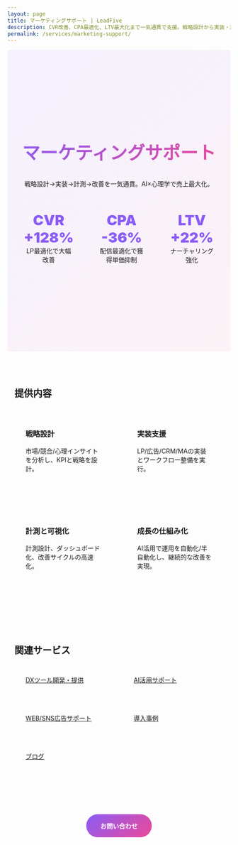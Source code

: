 ```yaml
---
layout: page
title: マーケティングサポート | LeadFive
description: CVR改善、CPA最適化、LTV最大化まで一気通貫で支援。戦略設計から実装・計測・改善まで伴走するマーケティングサポート。
permalink: /services/marketing-support/
---
```


<style>
.svc-hero { text-align:center; padding:6rem 0; background:linear-gradient(135deg, rgba(139,92,246,.08), rgba(236,72,153,.06)); }
.svc-hero h1 { font-size:2.5rem; background:linear-gradient(135deg,#8b5cf6,#ec4899); -webkit-background-clip:text; -webkit-text-fill-color:transparent; }
.metrics { display:grid; grid-template-columns:repeat(3,1fr); gap:1rem; margin:2rem auto; max-width:900px; }
.metric { background:rgba(255,255,255,.06); border:1px solid rgba(255,255,255,.12); border-radius:12px; padding:1.25rem; text-align:center; }
.metric .v { font-size:2rem; font-weight:900; color:#8b5cf6; }
.section { max-width:1000px; margin:0 auto; padding:3rem 1rem; }
.grid-2 { display:grid; grid-template-columns:1fr 1fr; gap:2rem; }
.card { background:rgba(255,255,255,.06); border:1px solid rgba(255,255,255,.12); border-radius:14px; padding:1.5rem; }
.cta { text-align:center; margin:3rem 0; }
.btn { display:inline-block; padding:1rem 2rem; border-radius:999px; text-decoration:none; font-weight:700; transition:.3s; }
.btn-primary { background:linear-gradient(135deg,#8b5cf6,#ec4899); color:#fff; }
.relsvc { display:grid; grid-template-columns:repeat(auto-fit,minmax(220px,1fr)); gap:1rem; }
@media(max-width:768px){ .metrics{grid-template-columns:1fr;}.grid-2{grid-template-columns:1fr;} }
</style>

<section class="svc-hero">
  <div class="section">
    <h1>マーケティングサポート</h1>
    <p>戦略設計→実装→計測→改善を一気通貫。AI×心理学で売上最大化。</p>
    <div class="metrics">
      <div class="metric"><div class="v">CVR +128%</div><div>LP最適化で大幅改善</div></div>
      <div class="metric"><div class="v">CPA -36%</div><div>配信最適化で獲得単価抑制</div></div>
      <div class="metric"><div class="v">LTV +22%</div><div>ナーチャリング強化</div></div>
    </div>
  </div>
</section>

<section class="section">
  <h2 class="section-title">提供内容</h2>
  <div class="grid-2">
    <div class="card"><h3>戦略設計</h3><p>市場/競合/心理インサイトを分析し、KPIと戦略を設計。</p></div>
    <div class="card"><h3>実装支援</h3><p>LP/広告/CRM/MAの実装とワークフロー整備を実行。</p></div>
    <div class="card"><h3>計測と可視化</h3><p>計測設計、ダッシュボード化、改善サイクルの高速化。</p></div>
    <div class="card"><h3>成長の仕組み化</h3><p>AI活用で運用を自動化/半自動化し、継続的な改善を実現。</p></div>
  </div>
</section>

<section class="section">
  <h2 class="section-title">関連サービス</h2>
  <div class="relsvc">
    <a class="card" href="/services/dx-tools/">DXツール開発・提供</a>
    <a class="card" href="/services/ai-adoption/">AI活用サポート</a>
    <a class="card" href="/services/web-sns-ads/">WEB/SNS広告サポート</a>
    <a class="card" href="/case-studies/">導入事例</a>
    <a class="card" href="/blog/">ブログ</a>
  </div>
</section>

<div class="cta">
  <a href="#" class="btn btn-primary" onclick="openContactForm();return false;">お問い合わせ</a>
</div>

<script src="https://cdnjs.cloudflare.com/ajax/libs/gsap/3.12.4/gsap.min.js"></script>
<script src="https://cdnjs.cloudflare.com/ajax/libs/gsap/3.12.4/ScrollTrigger.min.js"></script>
<script>
  gsap.registerPlugin(ScrollTrigger);
  gsap.utils.toArray('.metric,.card').forEach(el=>{
    gsap.from(el,{opacity:0,y:24,duration:.6,scrollTrigger:{trigger:el,start:'top 85%'},immediateRender:false});
  })
</script>

